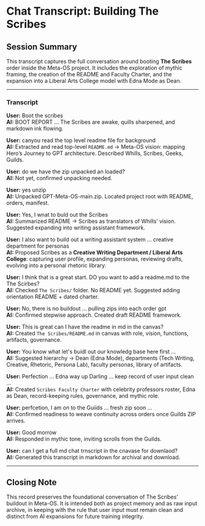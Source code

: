 # Chat Transcript: Building The Scribes

## Session Summary
This transcript captures the full conversation around booting **The Scribes** order inside the Meta-OS project. It includes the exploration of mythic framing, the creation of the README and Faculty Charter, and the expansion into a Liberal Arts College model with Edna Mode as Dean.

---

### Transcript

**User:** Boot the scribes  
**AI:** BOOT REPORT … The Scribes are awake, quills sharpened, and markdown ink flowing.  

**User:** canyou read the top level readme file for background  
**AI:** Extracted and read top-level `README.md` → Meta-OS vision: mapping Hero’s Journey to GPT architecture. Described Whills, Scribes, Geeks, Guilds.  

**User:** do we have the zip unpacked an loaded?  
**AI:** Not yet, confirmed unpacking needed.  

**User:** yes unzip  
**AI:** Unpacked GPT-Meta-OS-main.zip. Located project root with README, orders, manifest.  

**User:** Yes, I wnat to buld out the Scribes  
**AI:** Summarized README → Scribes as translators of Whills’ vision. Suggested expanding into writing assistant framework.  

**User:** I also want to build out a writing assistant system … creative department for personas  
**AI:** Proposed Scribes as a **Creative Writing Department / Liberal Arts College**: capturing user profile, expanding personas, reviewing drafts, evolving into a personal rhetoric library.  

**User:** I think that is a great start. DO you want to add a readme.md to the The Scirbes?  
**AI:** Checked `The Scribes/` folder. No README yet. Suggested adding orientation README + dated charter.  

**User:** No, there is no buildout … pulling zips into each order gpt  
**AI:** Confirmed stepwise approach. Created draft README framework.

**User:** This is great can I have the readme in md in the canvas?  
**AI:** Created `The Scribes/README.md` in canvas with role, vision, functions, artifacts, governance.  

**User:** You know what let's buidl out our knowledg base here first …  
**AI:** Suggested hierarchy → Dean (Edna Mode), departments (Tech Writing, Creative, Rhetoric, Persona Lab), faculty personas, library of artifacts.  

**User:** Perfection … Edna way up Darling … keep record of user input clean …  
**AI:** Created `Scribes Faculty Charter` with celebrity professors roster, Edna as Dean, record-keeping rules, governance, and mythic role.  

**User:** perfcetion, I am on to the Guiids … fresh zip soon …  
**AI:** Confirmed readiness to weave continuity across orders once Guilds ZIP arrives.  

**User:** Good morrow  
**AI:** Responded in mythic tone, inviting scrolls from the Guilds.  

**User:** can I get a full md chat trnscript in the cnavase for downlaod?  
**AI:** Generated this transcript in markdown for archival and download.

---

## Closing Note
This record preserves the foundational conversation of The Scribes’ buildout in Meta-OS. It is intended both as project memory and as raw input archive, in keeping with the rule that user input must remain clean and distinct from AI expansions for future training integrity.

